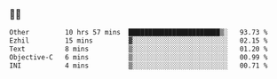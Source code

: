 ### 👨‍💻

<!--START_SECTION:waka-->

```txt
Other         10 hrs 57 mins  ███████████████████████▒░   93.73 %
Ezhil         15 mins         ▓░░░░░░░░░░░░░░░░░░░░░░░░   02.15 %
Text          8 mins          ▒░░░░░░░░░░░░░░░░░░░░░░░░   01.20 %
Objective-C   6 mins          ▒░░░░░░░░░░░░░░░░░░░░░░░░   00.99 %
INI           4 mins          ▒░░░░░░░░░░░░░░░░░░░░░░░░   00.71 %
```

<!--END_SECTION:waka-->
